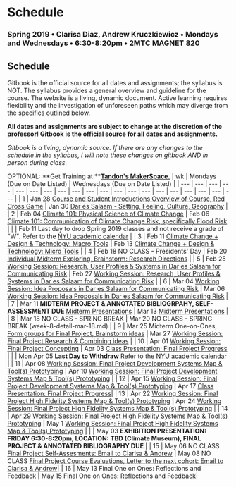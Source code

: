 # Schedule

### Spring 2019 • Clarisa Diaz, Andrew Kruczkiewicz • Mondays and Wednesdays • 6:30-8:20pm • 2MTC MAGNET 820

## Schedule

Gitbook is the official source for all dates and assignments; the syllabus is NOT. The syllabus provides a general overview and guideline for the course. The website is a living, dynamic document. Active learning requires flexibility and the investigation of unforeseen paths which may diverge from the specifics outlined below.

**All dates and assignments are subject to change at the discretion of the professor! Gitbook is the official source for all dates and assignments.**

_Gitbook is a living, dynamic source. If there are any changes to the schedule in the syllabus, I will note these changes on gitbook AND in person during class._

OPTIONAL: **Get Training at **[**Tandon's MakerSpace.**](https://wp.nyu.edu/makerspace/training-calendar/)
| wk | Mondays \(Due on Date Listed\) | Wednesdays \(Due on Date Listed\) |
| --- | --- | --- | --- | --- | --- | --- | --- | --- | --- | --- | --- | --- | --- | --- | --- | --- | --- | --- | --- |
| 1 | Jan 28 [Course and Student Introductions Overview of Course, Red Cross Game](week-1-detail-sep-04.md) | Jan 30 [Dar es Salaam - Setting, Feeling, Culture, Geography](week-1-detail-jan-28.md) |
| 2 | Feb 04 [Climate 101: Physical Science of Climate Change](week-2-detail-sep-11.md) | Feb 06 [Climate 101: Communication of Climate Change Risk, specifically Flood Risk](week-2-detail-feb-04.md) |
|  | Feb 11 Last day to drop Spring 2019 classes and not receive a grade of "W". Refer to the [NYU academic calendar](https://www.nyu.edu/registrar/calendars/university-academic-calendar.html#1194) |
| 3 | Feb 11 [Climate Change + Design & Technology: Macro Tools](week-3-detail-feb-11.md) | Feb 13 [Climate Change + Design & Technology: Micro Tools](week-3-detail-sep-18.md) |
| 4 | Feb 18 NO CLASS - Presidents' Day | Feb 20 [Individual Midterm Exploring, Brainstorm: Research Directions](week-4-detail-feb-18.md) |
| 5 | Feb 25 [Working Session: Research, User Profiles & Systems in Dar es Salaam for Communicating Risk](week-5-detail-feb-25.md) | Feb 27 [Working Session: Research, User Profiles & Systems in Dar es Salaam for Communicating Risk](week-5-detail-feb-25.md) |
| 6 | Mar 04 [Working Session: Idea Proposals in Dar es Salaam for Communicating Risk](week-5-detail-mar-04.md) | Mar 06 [Working Session: Idea Proposals in Dar es Salaam for Communicating Risk](week-6-detail-mar-04.md) |
| 7 | Mar 11 **MIDTERM PROJECT & ANNOTATED BIBLIOGRPAHY, SELF-ASSESSMENT DUE** [Midterm Presentations](week-7-detail-mar-11.md) | Mar 13 [Midterm Presentations](week-7-detail-mar-11.md) |
| 8 | Mar 18 NO CLASS - SPRING BREAK | Mar 20 NO CLASS - SPRING BREAK (week-8-detail-mar-18.md) |
| 9 | Mar 25 Midterm One-on-Ones, [Form groups for Final Project, Brainstorm ideas](week-9-detail-mar-25.md) | Mar 27 [Working Session: Final Project Research & Combining ideas](week-9-detail-mar-25.md) |
| 10 | Apr 01 [Working Session: Final Project Concepting](week-10-detail-apr-01.md) | Apr 03 [Class Presentation: Final Project Progress](week-10-detail-apr-01.md) |
|  | Mon Apr 05 **Last Day to Withdraw** Refer to the [NYU academic calendar](https://www.nyu.edu/registrar/calendars/university-academic-calendar.html#1194) |
| 11 | Apr 08 [Working Session: Final Project Development Systems Map & Tool(s) Prototyping](week-11-detail-apr-08.md) | Apr 10 [Working Session: Final Project Development Systems Map & Tool(s) Prototyping](week-11-detail-apr-08.md) |
| 12 | Apr 15 [Working Session: Final Project Development Systems Map & Tool(s) Prototyping](week-12-detail-apr-15.md) | Apr 17 [Class Presentation: Final Project Progress](week-12-detail-apr-15.md)|
| 13 | Apr 22 [Working Session: Final Project High Fidelity Systems Map & Tool(s) Prototyping](week-13-detail-apr-22.md) | Apr 24 [Working Session: Final Project High Fidelity Systems Map & Tool(s) Prototyping](week-13-detail-apr-22.md) |
| 14 | Apr 29 [Working Session: Final Project High Fidelity Systems Map & Tool(s) Prototyping](week-13-detail-apr-29.md) | May 1 [Working Session: Final Project High Fidelity Systems Map & Tool(s) Prototyping](week-14-detail-apr-29.md) |
|  | May 03 **EXHIBITION PRESENTATION: FRIDAY 6:30-8:20pm, LOCATION: TBD (Climate Museum), FINAL PROJECT & ANNOTATED BIBLIOGRAPHY DUE** |
| 15 | May 06 NO CLASS [Final Project Self-Assesments: Email to Clarisa & Andrew](week-15-detail-may-06.md) | May 08 NO CLASS [Final Project Course Evaluations, Letter to the next cohort: Email to Clarisa & Andrew](week-15-detail-may-06.md)|
| 16 | May 13 Final One on Ones: Reflections and Feedback | May 15 Final One on Ones: Reflections and Feedback|

